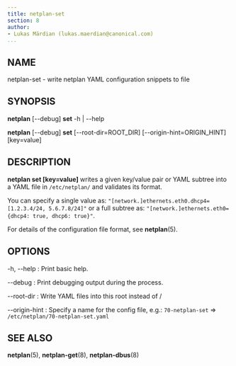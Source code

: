 ```yaml
---
title: netplan-set
section: 8
author:
- Lukas Märdian (lukas.maerdian@canonical.com)
...
```


## NAME

netplan-set - write netplan YAML configuration snippets to file

## SYNOPSIS

  **netplan** [--debug] **set** -h | --help

  **netplan** [--debug] **set** [--root-dir=ROOT_DIR] [--origin-hint=ORIGIN_HINT] [key=value]

## DESCRIPTION

**netplan set [key=value]** writes a given key/value pair or YAML subtree into a YAML file in ``/etc/netplan/`` and validates its format.

You can specify a single value as: ``"[network.]ethernets.eth0.dhcp4=[1.2.3.4/24, 5.6.7.8/24]"`` or a full subtree as: ``"[network.]ethernets.eth0={dhcp4: true, dhcp6: true}"``.

For details of the configuration file format, see **netplan**(5).

## OPTIONS

  -h, --help
:    Print basic help.

  --debug
:    Print debugging output during the process.

  --root-dir
:    Write YAML files into this root instead of /

  --origin-hint
:    Specify a name for the config file, e.g.: ``70-netplan-set`` => ``/etc/netplan/70-netplan-set.yaml``

## SEE ALSO

  **netplan**(5), **netplan-get**(8), **netplan-dbus**(8)
